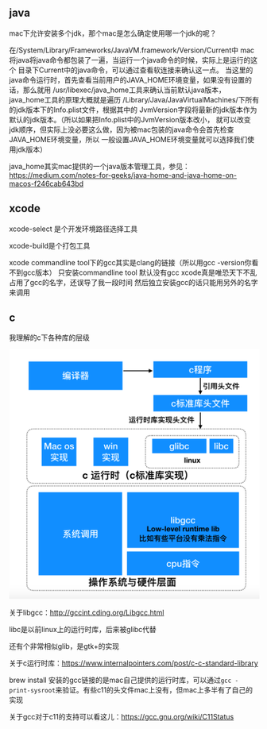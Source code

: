 
## java

mac下允许安装多个jdk，那个mac是怎么确定使用哪一个jdk的呢？

在/System/Library/Frameworks/JavaVM.framework/Version/Current中
mac将java将java命令都包装了一遍，当运行一个java命令的时候，实际上是运行的这个
目录下Current中的java命令，可以通过查看软连接来确认这一点。
当这里的java命令运行时，首先查看当前用户的JAVA_HOME环境变量，如果没有设置的话，那么就用
/usr/libexec/java_home工具来确认当前默认java版本，java_home工具的原理大概就是遍历
/Library/Java/JavaVirtualMachines/下所有的jdk版本下的Info.plist文件，根据其中的
JvmVersion字段将最新的jdk版本作为默认的jdk版本。（所以如果把Info.plist中的JvmVersion版本改小，
就可以改变jdk顺序，但实际上没必要这么做，因为被mac包装的java命令会首先检查JAVA_HOME环境变量，所以
一般设置JAVA_HOME环境变量就可以选择我们使用jdk版本）

java_home其实mac提供的一个java版本管理工具，参见：https://medium.com/notes-for-geeks/java-home-and-java-home-on-macos-f246cab643bd


## xcode

xcode-select 是个开发环境路径选择工具

xcode-build是个打包工具

xcode commandline tool下的gcc其实是clang的链接（所以用gcc -version你看不到gcc版本） 只安装commandline tool 默认没有gcc
xcode真是唯恐天下不乱 占用了gcc的名字，还误导了我一段时间 然后独立安装gcc的话只能用另外的名字来调用


## c

我理解的c下各种库的层级

![img](/assets/resources/c-lib-hierarchy.png)

关于libgcc：http://gccint.cding.org/Libgcc.html

libc是以前linux上的运行时库，后来被glibc代替

还有个非常相似glib，是gtk+的实现

关于c运行时库：https://www.internalpointers.com/post/c-c-standard-library

brew install 安装的gcc链接的是mac自己提供的运行时库，可以通过`gcc -print-sysroot`来验证。有些c11的头文件mac上没有，但mac上多半有了自己的实现

关于gcc对于c11的支持可以看这儿：https://gcc.gnu.org/wiki/C11Status

